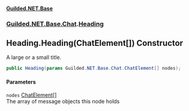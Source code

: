 
#### [Guilded.NET.Base](index 'index')
### [Guilded.NET.Base.Chat](index#Guilded_NET_Base_Chat 'Guilded.NET.Base.Chat').[Heading](Heading 'Guilded.NET.Base.Chat.Heading')
## Heading.Heading(ChatElement[]) Constructor
A large or a small title.  
```csharp
public Heading(params Guilded.NET.Base.Chat.ChatElement[] nodes);
```

#### Parameters
<a name='Guilded_NET_Base_Chat_Heading_Heading(Guilded_NET_Base_Chat_ChatElement__)_nodes'></a>
`nodes` [ChatElement](ChatElement 'Guilded.NET.Base.Chat.ChatElement')[[]](https://docs.microsoft.com/en-us/dotnet/api/System.Array 'System.Array')  
The array of message objects this node holds
  
